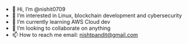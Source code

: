 - 👋 Hi, I’m @nishit0709
- 👀 I’m interested in Linux, blockchain development and cybersecurity
- 🌱 I’m currently learning AWS Cloud dev
- 💞️ I’m looking to collaborate on anything
- 📫 How to reach me email: nishtpandit@gmail.com

<!---
nishit0709/nishit0709 is a ✨ special ✨ repository because its `README.md` (this file) appears on your GitHub profile.
You can click the Preview link to take a look at your changes.
--->
